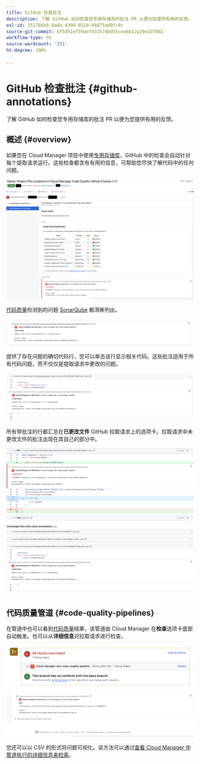 ```yaml
---
title: GitHub 检查批注
description: 了解 GitHub 如何检查您专用存储库的批注 PR 以便为您提供有用的反馈。
exl-id: 15178de8-8a8a-4300-8510-88875ad0fc8c
source-git-commit: 6f5d51ef59aef831574bd55cee6b12a29e3d70d2
workflow-type: ht
source-wordcount: '251'
ht-degree: 100%

---
```



# GitHub 检查批注 {#github-annotations}

了解 GitHub 如何检查您专用存储库的批注 PR 以便为您提供有用的反馈。

## 概述 {#overview}

如果您在 Cloud Manager 项目中使用[专用存储库](private-repositories.md)，GitHub 中的检查会自动针对每个提取请求运行。这些检查都含有有用的信息，可帮助您尽快了解代码中的任何问题。

![GitHub 检查批注的示例](assets/github-check-annotations.png)

[代码质量](/help/using/code-quality-testing.md)检测到的问题 [SonarQube](/help/using/custom-code-quality-rules.md) 都清晰列出。

![代码问题批注示例](assets/github-check-annotations-example.png)

提供了存在问题的确切代码行，您可以单击该行显示相关代码。这些批注适用于所有代码问题，而不仅仅是提取请求中更改的问题。

![代码问题批注示例](assets/github-check-annotations-example-code.png)

所有带批注的行都汇总在&#x200B;**已更改文件** GitHub 拉取请求上的选项卡。拉取请求中未更改文件的批注出现在其自己的部分中。

![文件更改选项卡上的批注示例](assets/github-check-annotations-files-changed.png)

## 代码质量管道 {#code-quality-pipelines}

在管道中也可以看到[代码质量](/help/using/code-quality-testing.md)结果，该管道由 Cloud Manager 在&#x200B;**检查**&#x200B;选项卡底部自动触发。也可以从&#x200B;**详细信息**&#x200B;对拉取请求进行检查。

![批注示例](assets/github-check-annotations-code-quality.png)

![批注示例](assets/github-check-annotations-code-quality-2.png)

您还可以以 CSV 的形式将问题可视化。该方法可以通过[查看 Cloud Manager 中管道执行的详细信息来检索](/help/using/managing-pipelines.md)。
